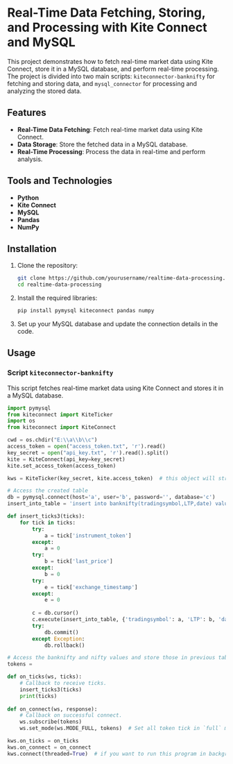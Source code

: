 # Real-Time Data Fetching, Storing, and Processing with Kite Connect and MySQL

This project demonstrates how to fetch real-time market data using Kite Connect, store it in a MySQL database, and perform real-time processing. The project is divided into two main scripts: `kiteconnector-banknifty` for fetching and storing data, and `mysql_connector` for processing and analyzing the stored data.

## Features

- **Real-Time Data Fetching**: Fetch real-time market data using Kite Connect.
- **Data Storage**: Store the fetched data in a MySQL database.
- **Real-Time Processing**: Process the data in real-time and perform analysis.

## Tools and Technologies

- **Python**
- **Kite Connect**
- **MySQL**
- **Pandas**
- **NumPy**

## Installation

1. Clone the repository:
    ```bash
    git clone https://github.com/yourusername/realtime-data-processing.git
    cd realtime-data-processing
    ```

2. Install the required libraries:
    ```bash
    pip install pymysql kiteconnect pandas numpy
    ```

3. Set up your MySQL database and update the connection details in the code.

## Usage

### Script `kiteconnector-banknifty`

This script fetches real-time market data using Kite Connect and stores it in a MySQL database.

```python
import pymysql
from kiteconnect import KiteTicker
import os 
from kiteconnect import KiteConnect

cwd = os.chdir("E:\\a\\b\\c")
access_token = open("access_token.txt", 'r').read()
key_secret = open("api_key.txt", 'r').read().split()
kite = KiteConnect(api_key=key_secret)
kite.set_access_token(access_token)

kws = KiteTicker(key_secret, kite.access_token)  # this object will stream data for us

# Access the created table
db = pymysql.connect(host='a', user='b', password='', database='c')
insert_into_table = 'insert into banknifty(tradingsymbol,LTP,date) values(%(tradingsymbol)s,%(LTP)s,%(date)s)'

def insert_ticks3(ticks):
    for tick in ticks:
        try:
            a = tick['instrument_token']
        except:
            a = 0
        try:
            b = tick['last_price']
        except:
            b = 0
        try:
            e = tick['exchange_timestamp']
        except:
            e = 0
            
        c = db.cursor()
        c.execute(insert_into_table, {'tradingsymbol': a, 'LTP': b, 'date': e})
        try:
            db.commit()
        except Exception:
            db.rollback()

# Access the banknifty and nifty values and store those in previous table
tokens = 

def on_ticks(ws, ticks):
    # Callback to receive ticks.
    insert_ticks3(ticks)
    print(ticks)
    
def on_connect(ws, response):
    # Callback on successful connect.
    ws.subscribe(tokens)
    ws.set_mode(ws.MODE_FULL, tokens)  # Set all token tick in `full` mode.

kws.on_ticks = on_ticks
kws.on_connect = on_connect
kws.connect(threaded=True)  # if you want to run this program in background in console, use kws.connect(threaded=True)
